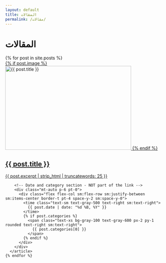 ```yaml
---
layout: default
title: المقالات
permalink: /مقالات/
---
```


<div class="container mx-auto px-4 py-12 max-w-6xl">
  <h1 class="text-4xl font-bold mb-12 text-center md:text-right">المقالات</h1>

  <div class="grid grid-cols-1 md:grid-cols-2 lg:grid-cols-3 gap-8">
    {% for post in site.posts %}
      <article class="bg-white rounded-lg shadow-md overflow-hidden hover:shadow-xl transition-shadow duration-300 rtl-content flex flex-col">
        <!-- Link only for image and content -->
        <a href="{{ post.url }}" class="block flex-grow">
          {% if post.image %}
            <picture>
              <source srcset="{{ post.image | replace: '.jpg', '.webp' | replace: '.png', '.webp' }}" type="image/webp">
              <img 
                src="{{ post.image }}" 
                alt="{{ post.title }}"
                loading="lazy"
                width="400"
                height="267"
                class="w-full h-48 object-cover">
            </picture>
          {% endif %}
          <div class="p-6 flex-grow">
            <h2 class="text-xl font-semibold mb-2 text-gray-800 hover:text-blue-600 transition-colors">
              {{ post.title }}
            </h2>
            <p class="text-gray-600 mb-4 line-clamp-3">
              {{ post.excerpt | strip_html | truncatewords: 25 }}
            </p>
          </div>
        </a>
        
        <!-- Date and category section - NOT part of the link -->
        <div class="mt-auto p-6 pt-0">
          <div class="flex flex-col sm:flex-row sm:justify-between sm:items-center border-t pt-4 space-y-2 sm:space-y-0">
            <time class="text-sm text-gray-500 text-right sm:text-right">
              {{ post.date | date: "%d %B, %Y" }}
            </time>
            {% if post.categories %}
              <span class="text-xs bg-gray-100 text-gray-600 px-2 py-1 rounded text-right sm:text-right">
                {{ post.categories[0] }}
              </span>
            {% endif %}
          </div>
        </div>
      </article>
    {% endfor %}
  </div>
</div>